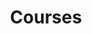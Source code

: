 ---
layout: page
title: Courses
nav: true
nav_order: 8
dropdown: true
children:
  - title: ML 2024
    permalink: /suppl/ml/ml2024/
  - title: divider
  - title: Python 2024
    permalink: /suppl/python/python2024/
  - title: divider
  - title: TS1
    permalink: /suppl/ts1/ts1_main2024
  - title: divider 
  - title: TS2
    permalink: /suppl/ts2/ts2_main2024
---